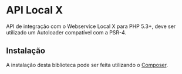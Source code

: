 # API Local X

API de integração com o Webservice Local X para PHP 5.3+, deve ser utilizado um Autoloader compatível com a PSR-4.

## Instalação

A instalação desta biblioteca pode ser feita utilizando o [Composer](https://packagist.org/packages/wsw/localx).

